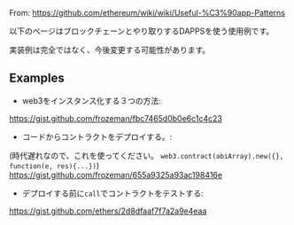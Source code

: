 From: https://github.com/ethereum/wiki/wiki/Useful-%C3%90app-Patterns


以下のページはブロックチェーンとやり取りするDAPPSを使う使用例です。

実装例は完全ではなく、今後変更する可能性があります。

## Examples

- web3をインスタンス化する３つの方法: 

https://gist.github.com/frozeman/fbc7465d0b0e6c1c4c23


- コードからコントラクトをデプロイする。:

(時代遅れなので、これを使ってください。 `web3.contract(abiArray).new({}, function(e, res){...})`) 
https://gist.github.com/frozeman/655a9325a93ac198416e

- デプロイする前に`call`でコントラクトをテストする: 

https://gist.github.com/ethers/2d8dfaaf7f7a2a9e4eaa 
